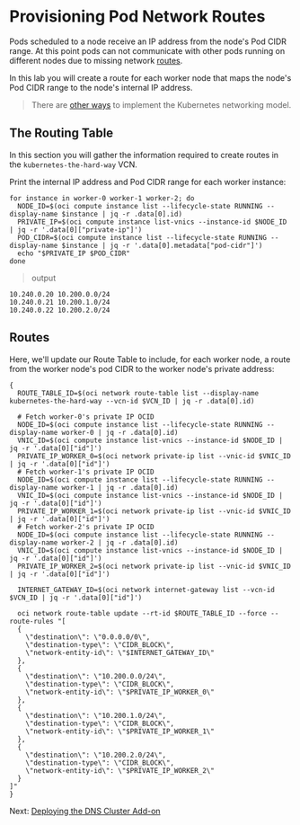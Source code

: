 # Provisioning Pod Network Routes

Pods scheduled to a node receive an IP address from the node's Pod CIDR range. At this point pods can not communicate with other pods running on different nodes due to missing network [routes](https://cloud.google.com/compute/docs/vpc/routes).

In this lab you will create a route for each worker node that maps the node's Pod CIDR range to the node's internal IP address.

> There are [other ways](https://kubernetes.io/docs/concepts/cluster-administration/networking/#how-to-achieve-this) to implement the Kubernetes networking model.

## The Routing Table

In this section you will gather the information required to create routes in the `kubernetes-the-hard-way` VCN.

Print the internal IP address and Pod CIDR range for each worker instance:

```
for instance in worker-0 worker-1 worker-2; do
  NODE_ID=$(oci compute instance list --lifecycle-state RUNNING --display-name $instance | jq -r .data[0].id)
  PRIVATE_IP=$(oci compute instance list-vnics --instance-id $NODE_ID | jq -r '.data[0]["private-ip"]')
  POD_CIDR=$(oci compute instance list --lifecycle-state RUNNING --display-name $instance | jq -r '.data[0].metadata["pod-cidr"]')
  echo "$PRIVATE_IP $POD_CIDR"
done
```

> output

```
10.240.0.20 10.200.0.0/24
10.240.0.21 10.200.1.0/24
10.240.0.22 10.200.2.0/24
```

## Routes

Here, we'll update our Route Table to include, for each worker node, a route from the worker node's pod CIDR to the worker node's private address:

```
{
  ROUTE_TABLE_ID=$(oci network route-table list --display-name kubernetes-the-hard-way --vcn-id $VCN_ID | jq -r .data[0].id)

  # Fetch worker-0's private IP OCID 
  NODE_ID=$(oci compute instance list --lifecycle-state RUNNING --display-name worker-0 | jq -r .data[0].id)
  VNIC_ID=$(oci compute instance list-vnics --instance-id $NODE_ID | jq -r '.data[0]["id"]')
  PRIVATE_IP_WORKER_0=$(oci network private-ip list --vnic-id $VNIC_ID | jq -r '.data[0]["id"]')
  # Fetch worker-1's private IP OCID  
  NODE_ID=$(oci compute instance list --lifecycle-state RUNNING --display-name worker-1 | jq -r .data[0].id)
  VNIC_ID=$(oci compute instance list-vnics --instance-id $NODE_ID | jq -r '.data[0]["id"]')
  PRIVATE_IP_WORKER_1=$(oci network private-ip list --vnic-id $VNIC_ID | jq -r '.data[0]["id"]')
  # Fetch worker-2's private IP OCID  
  NODE_ID=$(oci compute instance list --lifecycle-state RUNNING --display-name worker-2 | jq -r .data[0].id)
  VNIC_ID=$(oci compute instance list-vnics --instance-id $NODE_ID | jq -r '.data[0]["id"]')
  PRIVATE_IP_WORKER_2=$(oci network private-ip list --vnic-id $VNIC_ID | jq -r '.data[0]["id"]')    
  
  INTERNET_GATEWAY_ID=$(oci network internet-gateway list --vcn-id $VCN_ID | jq -r '.data[0]["id"]')    
  
  oci network route-table update --rt-id $ROUTE_TABLE_ID --force --route-rules "[
  {
    \"destination\": \"0.0.0.0/0\",
    \"destination-type\": \"CIDR_BLOCK\",
    \"network-entity-id\": \"$INTERNET_GATEWAY_ID\"
  },
  {
    \"destination\": \"10.200.0.0/24\",
    \"destination-type\": \"CIDR_BLOCK\",
    \"network-entity-id\": \"$PRIVATE_IP_WORKER_0\"
  },
  {
    \"destination\": \"10.200.1.0/24\",
    \"destination-type\": \"CIDR_BLOCK\",
    \"network-entity-id\": \"$PRIVATE_IP_WORKER_1\"
  },
  {
    \"destination\": \"10.200.2.0/24\",
    \"destination-type\": \"CIDR_BLOCK\",
    \"network-entity-id\": \"$PRIVATE_IP_WORKER_2\"
  }    
]"
}
```

Next: [Deploying the DNS Cluster Add-on](12-dns-addon.md)
